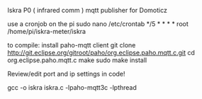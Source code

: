 Iskra P0 ( infrared comm ) mqtt publisher for Domoticz

use a cronjob on the pi
sudo nano /etc/crontab
*/5 * * * * root /home/pi/iskra-meter/iskra

to compile:
install paho-mqtt client
git clone http://git.eclipse.org/gitroot/paho/org.eclipse.paho.mqtt.c.git
cd org.eclipse.paho.mqtt.c
make
sudo make install

Review/edit port and ip settings in code!

gcc -o iskra iskra.c -lpaho-mqtt3c  -lpthread
